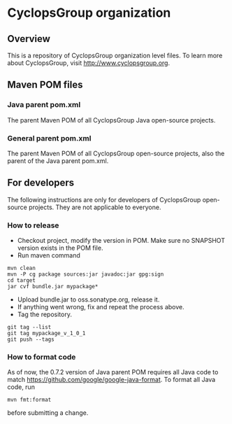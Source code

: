 # CyclopsGroup organization

## Overview

This is a repository of CyclopsGroup organization level files. To learn more
about CyclopsGroup, visit http://www.cyclopsgroup.org.

## Maven POM files

### Java parent pom.xml

The parent Maven POM of all CyclopsGroup Java open-source projects.

### General parent pom.xml

The parent Maven POM of all CyclopsGroup open-source projects, also the parent
of the Java parent pom.xml.

## For developers

The following instructions are only for developers of CyclopsGroup open-source
projects. They are not applicable to everyone.

### How to release

* Checkout project, modify the version in POM. Make sure no SNAPSHOT version
exists in the POM file.
* Run maven command


```
mvn clean
mvn -P cg package sources:jar javadoc:jar gpg:sign
cd target
jar cvf bundle.jar mypackage*
```

* Upload bundle.jar to oss.sonatype.org, release it.
* If anything went wrong, fix and repeat the process above.
* Tag the repository.

```
git tag --list
git tag mypackage_v_1_0_1
git push --tags
```

### How to format code

As of now, the 0.7.2 version of Java parent POM requires all Java code to
match https://github.com/google/google-java-format. To format all Java code, run

```
mvn fmt:format
```

before submitting a change.